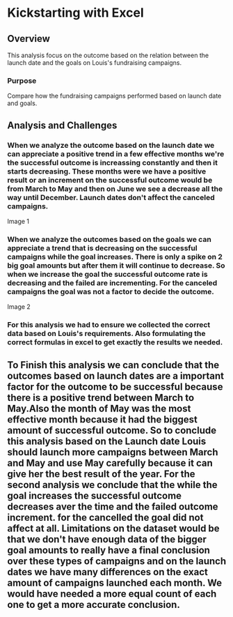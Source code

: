 # Kickstarting with Excel

## Overview 
This analysis focus on the outcome based on the relation between the launch date and the goals on Louis's fundraising campaigns. 

### Purpose
Compare how the fundraising campaigns performed based on launch date and goals. 

## Analysis and Challenges

### When we analyze the outcome based on the launch date we can appreciate a positive trend in a few effective months we're the successful outcome is increassing constantly and then it starts decreasing. These months were we have a positive result or an increment on the successful outcome would be from March to May and then on June we see a decrease all the way until December. Launch dates don't affect the canceled campaigns.

Image 1

### When we analyze the outcomes based on the goals we can appreciate a trend that is decreasing on the successful campaigns while the goal increases. There is only a spike on 2 big goal amounts but after them it will continue to decrease. So when we increase the goal the successful outcome rate is decreasing and the failed are incrementing. For the canceled campaigns the goal was not a factor to decide the outcome. 

Image 2

### For this analysis we had to ensure we collected the correct data based on Louis's requirements. Also formulating the correct formulas in excel to get exactly the results we needed. 

## To Finish this analysis we can conclude that the outcomes based on launch dates are a important factor for the outcome to be successful because there is a positive trend between March to May.Also the month of May was the most effective month because it had the biggest amount of successful outcome. So to conclude this analysis based on the Launch date Louis should launch more campaigns between March and May and use May carefully because it can give her the best result of the year.  For the second analysis we conclude that the while the goal increases the successful outcome decreases aver the time and the failed outcome increment. for the cancelled the goal did not affect at all.  Limitations on the dataset would be that we don't have enough data of the bigger goal amounts to really have a final conclusion over these types of campaigns and on the launch dates we have many differences on the exact amount of campaigns launched each month. We would have needed a more equal count of each one to get a more accurate conclusion.
